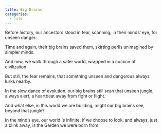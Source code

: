 ```yaml
---
title: Big Brains
categories:
  - life
---
```


Before history,
our ancestors stood in fear,
scanning,
in their minds’ eye,
for unseen danger.

Time and again,
their big brains saved them,
skirting perils unimagined
by simpler minds.

And now,
we walk
through a safer world,
wrapped in a cocoon
of civilization.

But still,
the fear remains,
that something unseen
and dangerous
always lurks nearby.

In the slow dance of evolution,
our big brains
still scan that unseen jungle,
always alert,
a heartbeat away
from fight or flight.

And what else,
in this world we are building,
might our big brains see,
beyond that jungle?

In the mind’s eye,
our world is infinite,
if we choose to look,
and always,
just a blink away,
is the Garden
we were born from.
